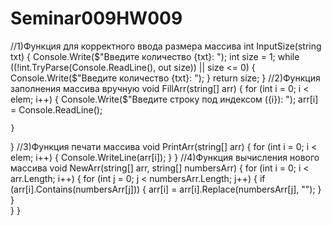 # Seminar009HW009
//1)Функция для корректного ввода размера массива
int InputSize(string txt)
{
    Console.Write($"Введите количество {txt}: ");
    int size = 1;
    while ((!int.TryParse(Console.ReadLine(), out size)) || size <= 0)
    {
        Console.Write($"Введите количество {txt}: ");
    }
    return size;
}
//2)Функция заполнения массива вручную
void FillArr(string[] arr)
{
    for (int i = 0; i < elem; i++)
    {
        Console.Write($"Введите строку под индексом ({i}): ");
        arr[i] = Console.ReadLine();

    }
}
//3)Функция печати массива
void PrintArr(string[] arr)
{
    for (int i = 0; i < elem; i++)
    {
        Console.WriteLine(arr[i]);
    }
}
//4)Функция вычисления нового массива
void NewArr(string[] arr, string[] numbersArr)
{
    for (int i = 0; i < arr.Length; i++)
    {
        for (int j = 0; j < numbersArr.Length; j++)
        {
            if (arr[i].Contains(numbersArr[j]))
            {
                arr[i] = arr[i].Replace(numbersArr[j], "");
            }
        }   
    }
}
